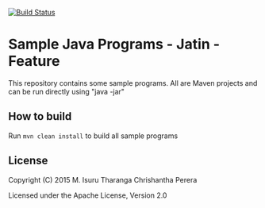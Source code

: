 [![Build Status](https://travis-ci.org/chrishantha/sample-java-programs.svg?branch=master)](https://travis-ci.org/chrishantha/sample-java-programs)

Sample Java Programs - Jatin -Feature
====================

This repository contains some sample programs. All are Maven projects and can be run directly using "java -jar"

## How to build

Run `mvn clean install` to build all sample programs

## License

Copyright (C) 2015 M. Isuru Tharanga Chrishantha Perera

Licensed under the Apache License, Version 2.0
